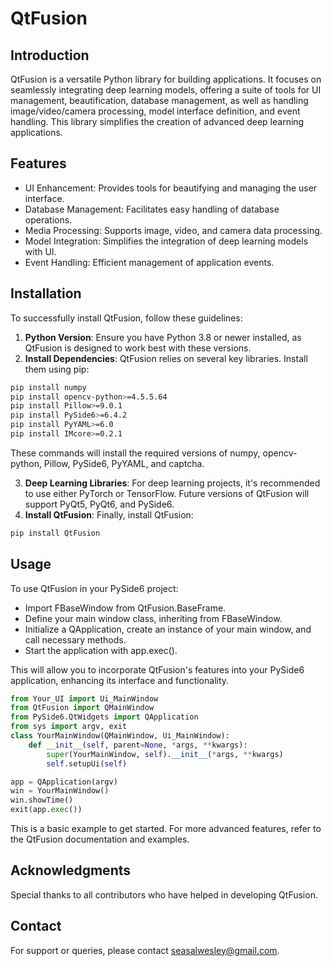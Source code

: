 # QtFusion

## Introduction
QtFusion is a versatile Python library for building applications. It focuses on seamlessly integrating deep learning models, offering a suite of tools for UI management, beautification, database management, as well as handling image/video/camera processing, model interface definition, and event handling. This library simplifies the creation of advanced deep learning applications.

## Features
- UI Enhancement: Provides tools for beautifying and managing the user interface. 
- Database Management: Facilitates easy handling of database operations. 
- Media Processing: Supports image, video, and camera data processing. 
- Model Integration: Simplifies the integration of deep learning models with UI. 
- Event Handling: Efficient management of application events.

## Installation
To successfully install QtFusion, follow these guidelines:

1. **Python Version**: Ensure you have Python 3.8 or newer installed, as QtFusion is designed to work best with these versions.
2. **Install Dependencies**: QtFusion relies on several key libraries. Install them using pip:

```bash
pip install numpy
pip install opencv-python>=4.5.5.64
pip install Pillow>=9.0.1
pip install PySide6>=6.4.2
pip install PyYAML>=6.0
pip install IMcore>=0.2.1
```
These commands will install the required versions of numpy, opencv-python, Pillow, PySide6, PyYAML, and captcha.

3. **Deep Learning Libraries**: For deep learning projects, it's recommended to use either PyTorch or TensorFlow. Future versions of QtFusion will support PyQt5, PyQt6, and PySide6.
4. **Install QtFusion**: Finally, install QtFusion:

```bash
pip install QtFusion
```


## Usage
To use QtFusion in your PySide6 project:
* Import FBaseWindow from QtFusion.BaseFrame.
* Define your main window class, inheriting from FBaseWindow.
* Initialize a QApplication, create an instance of your main window, and call necessary methods.
* Start the application with app.exec().

This will allow you to incorporate QtFusion's features into your PySide6 application, enhancing its interface and functionality.

```python
from Your_UI import Ui_MainWindow
from QtFusion import QMainWindow
from PySide6.QtWidgets import QApplication
from sys import argv, exit
class YourMainWindow(QMainWindow, Ui_MainWindow):
    def __init__(self, parent=None, *args, **kwargs):
        super(YourMainWindow, self).__init__(*args, **kwargs)
        self.setupUi(self)

app = QApplication(argv)
win = YourMainWindow()
win.showTime()
exit(app.exec()) 
```

This is a basic example to get started. For more advanced features, refer to the QtFusion documentation and examples.


## Acknowledgments
Special thanks to all contributors who have helped in developing QtFusion.

## Contact
For support or queries, please contact [seasalwesley@gmail.com](seasalwesley@gmail.com).
